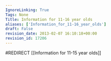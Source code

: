 ```yaml
---
IgnoreLinking: True
Tags: None
Title: Information for 11-16 year olds
aliases: ['Information_for_11-16_year_olds']
draft: False
revision_date: 2013-02-07 16:10:18+00:00
revision_id: 17206
---
```


#REDIRECT [[Information for 11-15 year olds]]